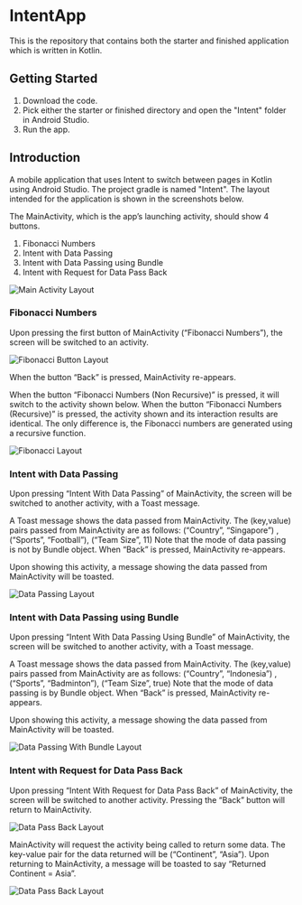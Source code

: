 # IntentApp
This is the repository that contains both the starter and finished application which is written in Kotlin.

## Getting Started
1. Download the code.
2. Pick either the starter or finished directory and open the "Intent" folder in Android Studio.
3. Run the app.

## Introduction
A mobile application that uses Intent to switch between pages in Kotlin using Android Studio.
The project gradle is named "Intent".
The layout intended for the application is shown in the screenshots below. 

The MainActivity, which is the app’s launching activity, should show 4 buttons.
1. Fibonacci Numbers
2. Intent with Data Passing
3. Intent with Data Passing using Bundle
4. Intent with Request for Data Pass Back

![Main Activity Layout](static/main_activity.jpg)

### Fibonacci Numbers
Upon pressing the first button of MainActivity (“Fibonacci Numbers”), the screen will be switched to an activity.

![Fibonacci Button Layout](static/fibonacci_1.jpg)

When the button “Back” is pressed, MainActivity re-appears. 

When the button “Fibonacci Numbers (Non Recursive)” is pressed, it will switch to the activity shown below. When the button “Fibonacci Numbers (Recursive)” is pressed, the activity shown and its interaction results are identical. The only difference is, the Fibonacci numbers are generated using a recursive function.

![Fibonacci Layout](static/fibonacci_2.jpg)

### Intent with Data Passing
Upon pressing “Intent With Data Passing” of MainActivity, the screen will be switched to another activity, with a Toast message.

A Toast message shows the data passed from MainActivity.
The (key,value) pairs passed from MainActivity are as follows:
(“Country”, “Singapore”) , (“Sports”, “Football”), (“Team Size”, 11)
Note that the mode of data passing is not by Bundle object.
When “Back” is pressed, MainActivity re-appears.

Upon showing this activity, a message showing the data passed from MainActivity will be toasted.

![Data Passing Layout](static/data_passing.jpg)

### Intent with Data Passing using Bundle
Upon pressing “Intent With Data Passing Using Bundle” of MainActivity, the screen will be switched to another activity, with a Toast message.

A Toast message shows the data passed from MainActivity.
The (key,value) pairs passed from MainActivity are as follows:
(“Country”, “Indonesia”) , (“Sports”, “Badminton”), (“Team Size”, true)
Note that the mode of data passing is by Bundle object.
When “Back” is pressed, MainActivity re-appears.

Upon showing this activity, a message showing the data passed from MainActivity will be toasted.

![Data Passing With Bundle Layout](static/data_passing_bundle.jpg)

### Intent with Request for Data Pass Back
Upon pressing “Intent With Request for Data Pass Back” of MainActivity, the screen will be switched to another activity. Pressing the “Back” button will return to MainActivity.

![Data Pass Back Layout](static/data_pass_back.jpg)

MainActivity will request the activity being called to return some data. The key-value pair for the data returned will be (“Continent”, “Asia”). Upon returning to MainActivity, a message will be toasted to say “Returned Continent = Asia”.

![Data Pass Back Layout](static/data_pass_back1_.jpg)
